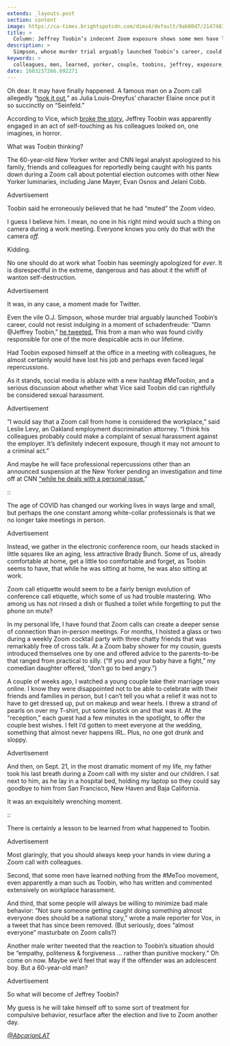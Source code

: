 ```yaml
--- 
extends: _layouts.post 
section: content 
image: https://ca-times.brightspotcdn.com/dims4/default/9ab80d7/2147483647/strip/true/crop/4896x2570+0+122/resize/1200x630!/quality/90/?url=https%3A%2F%2Fcalifornia-times-brightspot.s3.amazonaws.com%2F31%2Fdd%2F8fccdc73412888cbe50758164a74%2Fjeffrey-toobin-supreme-court-health-care.JPEG 
title: > 
  Column: Jeffrey Toobin’s indecent Zoom exposure shows some men have learned nothing from #MeToo 
description: > 
  Simpson, whose murder trial arguably launched Toobin’s career, could not resist indulging in a moment of schadenfreude: “Damn @Jeffrey Toobin,” he tweeted.In my personal life, I have found that Zoom calls can create a deeper sense of connection than in-person meetings.AdvertisementMost glaringly, that you should always keep your hands in view during a Zoom call with colleagues.Second, that some men have learned nothing from the #MeToo movement, even apparently a man such as Toobin, who has written and commented extensively on workplace harassment.AdvertisementSo what will become of Jeffrey Toobin? 
keywords: > 
  colleagues, men, learned, yorker, couple, toobins, jeffrey, exposure, indecent, moment, metoo, male, toobin, column, man, friends, zoom, shows 
date: 1603237266.892271 
--- 
```

<div><p>Oh dear. It may have finally happened. A famous man on a Zoom call allegedly &#8220;<a class="link" href="https://www.youtube.com/watch?v=WzU6_3GqbFo&amp;feature=emb_logo" target="_blank">took it out</a><i>,&#8221; </i>as Julia Louis-Dreyfus&#8217; character Elaine once put it so succinctly on &#8220;Seinfeld.&#8221;</p><p>According to Vice, which <a class="link" href="https://www.vice.com/en/article/epdgm4/new-yorker-suspends-jeffrey-toobin-for-zoom-dick-incident" target="_blank">broke the story</a>, Jeffrey Toobin was apparently engaged in an act of self-touching as his colleagues looked on, one imagines, in horror.</p><p>What was Toobin thinking?</p><p>The 60-year-old New Yorker writer and CNN legal analyst apologized to his family, friends and colleagues for reportedly being caught with his pants down during a Zoom call about potential election outcomes with other New Yorker luminaries, including Jane Mayer, Evan Osnos and Jelani Cobb.</p><p class="google-dfp-ad-caption">Advertisement</p>
    <p id="google-ad336b2904-73e7-41c9-9f5e-cd5c1e1c05dc" class="google-dfp-ad injected">
        <p class="google-dfp-ad-placeholder"></p>
    </p>
<p>Toobin said he erroneously believed that he had &#8220;muted&#8221; the Zoom video.</p><p>I guess I believe him. I mean, no one in his right mind would such a thing on camera during a work meeting. Everyone knows you only do that with the camera <i>off.</i></p><p>Kidding.</p><p>No one should do at work what Toobin has seemingly apologized for <i>ever</i>. It is disrespectful in the extreme, dangerous and has about it the whiff of wanton self-destruction.</p><p class="google-dfp-ad-caption">Advertisement</p>
    <p id="google-adff8fa766-5439-431f-a053-91ac90cd54c4" class="google-dfp-ad injected">
        <p class="google-dfp-ad-placeholder"></p>
    </p>
<p></p><p id="nativo_1"></p><p>It was, in any case, a moment made for Twitter.</p><p>Even the vile O.J. Simpson, whose murder trial arguably launched Toobin&#8217;s career, could not resist indulging in a moment of schadenfreude: &#8220;Damn @Jeffrey Toobin,&#8221; <a class="link" href="https://twitter.com/TheRealOJ32/status/1318348497272238080?s=20" target="_blank">he tweeted.</a> This from a man who was found civilly responsible for one of the more despicable acts in our lifetime.</p><p>Had Toobin exposed himself at the office in a meeting with colleagues, he almost certainly would have lost his job and perhaps even faced legal repercussions. </p><p>As it stands, social media is ablaze with a new hashtag #MeToobin, and a serious discussion about whether what Vice said Toobin did can rightfully be considered sexual harassment.</p><p class="google-dfp-ad-caption">Advertisement</p>
    <p id="google-ad33106bf2-bae7-4a46-b944-25793ffb6964" class="google-dfp-ad injected">
        <p class="google-dfp-ad-placeholder"></p>
    </p>
<p>&#8220;I would say that a Zoom call from home is considered the workplace,&#8221; said Leslie Levy, an Oakland employment discrimination attorney. &#8220;I think his colleagues probably could make a complaint of sexual harassment against the employer. It&#8217;s definitely indecent exposure, though it may not amount to a criminal act.&#8221;</p><p>And maybe he will face professional repercussions other than an announced suspension at the New Yorker pending an investigation and time off at CNN <a class="link" href="https://www.cnn.com/2020/10/19/media/jeffrey-toobin-suspended/index.html" target="_blank">&#8220;while he deals with a personal issue.</a>&#8221; </p><p>::</p><p>The age of COVID has changed our working lives in ways large and small, but perhaps the one constant among white-collar professionals is that we no longer take meetings in person.</p><p class="google-dfp-ad-caption">Advertisement</p>
    <p id="google-ad7cede374-5a83-4492-bde9-e36ad0f802fb" class="google-dfp-ad injected">
        <p class="google-dfp-ad-placeholder"></p>
    </p>
<p>Instead, we gather in the electronic conference room, our heads stacked in little squares like an aging, less attractive Brady Bunch. Some of us, already comfortable at home, get a little too comfortable and forget, as Toobin seems to have, that while he was sitting at home, he was also sitting at work.</p><p>Zoom call etiquette would seem to be a fairly benign evolution of conference call etiquette, which some of us had trouble mastering. Who among us has not rinsed a dish or flushed a toilet while forgetting to put the phone on mute?</p><p>In my personal life, I have found that Zoom calls can create a deeper sense of connection than in-person meetings. For months, I hoisted a glass or two during a weekly Zoom cocktail party with three chatty friends that was remarkably free of cross talk. At a Zoom baby shower for my cousin, guests introduced themselves one by one and offered advice to the parents-to-be that ranged from practical to silly. (&#8220;If you and your baby have a fight,&#8221; my comedian daughter offered, &#8220;don&#8217;t go to bed angry.&#8221;)</p><p>A couple of weeks ago, I watched a young couple take their marriage vows online. I know they were disappointed not to be able to celebrate with their friends and families in person, but I can&#8217;t tell you what a relief it was not to have to get dressed up, put on makeup and wear heels. I threw a strand of pearls on over my T-shirt, put some lipstick on and that was it. At the &#8220;reception,&#8221; each guest had a few minutes in the spotlight, to offer the couple best wishes. I felt I&#8217;d gotten to meet everyone at the wedding, something that almost never happens IRL. Plus, no one got drunk and sloppy.</p><p class="google-dfp-ad-caption">Advertisement</p>
    <p id="google-ad42f8cf87-de41-44ba-85a4-7b8e4656262d" class="google-dfp-ad injected">
        <p class="google-dfp-ad-placeholder"></p>
    </p>
<p>And then, on Sept. 21, in the most dramatic moment of my life, my father took his last breath during a Zoom call with my sister and our children. I sat next to him, as he lay in a hospital bed, holding my laptop so they could say goodbye to him from San Francisco, New Haven and Baja California.</p><p>It was an exquisitely wrenching moment.</p><p>::</p><p>There is certainly a lesson to be learned from what happened to Toobin.</p><p class="google-dfp-ad-caption">Advertisement</p>
    <p id="google-ad4f056d88-d7b9-4537-8266-d73dc9bfb58a" class="google-dfp-ad injected">
        <p class="google-dfp-ad-placeholder"></p>
    </p>
<p>Most glaringly, that you should always keep your hands in view during a Zoom call with colleagues.</p><p>Second, that some men have learned nothing from the #MeToo movement, even apparently a man such as Toobin, who has written and commented extensively on workplace harassment.</p><p>And third, that some people will always be willing to minimize bad male behavior: &#8220;Not sure someone getting caught doing something almost everyone does should be a national story,&#8221; wrote a male reporter for Vox, in a tweet that has since been removed. (But seriously, does &#8220;almost everyone&#8221; masturbate on Zoom calls?)</p><p>Another male writer tweeted that the reaction to Toobin&#8217;s situation should be &#8220;empathy, politeness &amp; forgiveness &#8230; rather than punitive mockery.&#8221; Oh come on now. Maybe we&#8217;d feel that way if the offender was an adolescent boy. But a 60-year-old man? </p><p class="google-dfp-ad-caption">Advertisement</p>
    <p id="google-ad1711e359-1e60-4abf-bba5-e4a56070fca6" class="google-dfp-ad injected">
        <p class="google-dfp-ad-placeholder"></p>
    </p>
<p>So what will become of Jeffrey Toobin?</p><p>My guess is he will take himself off to some sort of treatment for compulsive behavior, resurface after the election and live to Zoom another day.</p><p><i><a class="link" href="https://twitter.com/AbcarianLAT" target="_blank">@AbcarianLAT</a></i></p></div>